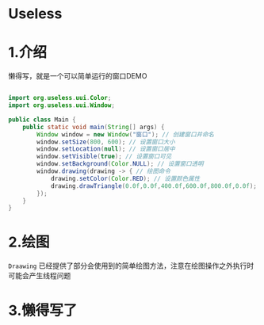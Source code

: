 # Useless

# 1.介绍

懒得写，就是一个可以简单运行的窗口DEMO

````java

import org.useless.uui.Color;
import org.useless.uui.Window;

public class Main {
    public static void main(String[] args) {
        Window window = new Window("窗口"); // 创建窗口并命名
        window.setSize(800, 600); // 设置窗口大小
        window.setLocation(null); // 设置窗口居中
        window.setVisible(true); // 设置窗口可见
        window.setBackground(Color.NULL); // 设置窗口透明
        window.drawing(drawing -> { // 绘图命令
            drawing.setColor(Color.RED); // 设置颜色属性
            drawing.drawTriangle(0.0f,0.0f,400.0f,600.0f,800.0f,0.0f); //画个图形
        });
    }
}

````

# 2.绘图

`Draawing` 已经提供了部分会使用到的简单绘图方法，注意在绘图操作之外执行时可能会产生线程问题

# 3.懒得写了